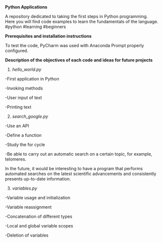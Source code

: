 **Python Applications**

A repository dedicated to taking the first steps in Python programming. Here you will find code examples to learn the fundamentals of the language. #python #learning #beginners


**Prerequisites and installation instructions**

To test the code, PyCharm was used with Anaconda Prompt properly configured.


**Description of the objectives of each code and ideas for future projects**

1. *hello_world.py*

-First application in Python

-Invoking methods

-User input of text

-Printing text

2. *search_google.py*

-Use an API

-Define a function

-Study the for cycle

-Be able to carry out an automatic search on a certain topic, for example, telomeres.

In the future, it would be interesting to have a program that performs automated searches on the latest scientific advancements and consistently presents up-to-date information.

3. *variables.py*

-Variable usage and initialization

-Variable reassignment

-Concatenation of different types

-Local and global variable scopes

-Deletion of variables
